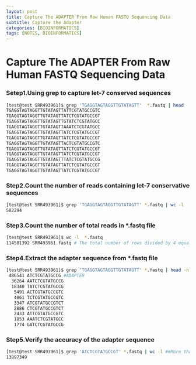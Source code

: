 ```yaml
---
layout: post
title: Capture The ADAPTER From Raw Human FASTQ Sequencing Data
subtitle: Capture the Adapter
categories: [BIOINFORMATICS]
tags: [NOTES, BIOINFORMATICS]
---
```



# Capture The ADAPTER From Raw Human FASTQ Sequencing Data

### Setep1.Using grep to capture let-7 conserved sequences
```bash
[test@test SRR493961]$ grep 'TGAGGTAGTAGGTTGTATAGTT'  *.fastq | head
TGAGGTAGTAGGTTGTATAGTTATTCGTATGCCGTC
TGAGGTAGTAGGTTGTATAGTTATCTCGTATGCCGT
TGAGGTAGTAGGTTGTATAGTTGTATCTCGTATGCC
TGAGGTAGTAGGTTGTATAGTTAAATCTCGTATGCC
TGAGGTAGTAGGTTGTATAGTTATCTCGTATGCCGT
TGAGGTAGTAGGTTGTATAGTTATCTCGTATGCCGT
TGAGGTAGTAGGTTGTATAGTTACTCGTATGCCGTC
TGAGGTAGTAGGTTGTATAGTTATCTCGTATGCCGT
TGAGGTAGTAGGTTGTATAGTTATCTCGTATGCCGT
TGAGGTAGTAGGTTGTATAGTTTATCTCGTATGCCG
TGAGGTAGTAGGTTGTATAGTTATCTCGTATGCCGT
TGAGGTAGTAGGTTGTATAGTTATCTCGTATGCCGT
```
### Step2.Count the number of reads containing let-7 conservative sequences
```bash
[test@test SRR493961]$ grep 'TGAGGTAGTAGGTTGTATAGTT' *.fastq | wc -l
582294
```
### Step3.Count the number of total reads in *.fastq file

```bash
[test@test SRR493961]$ wc -l  *.fastq
114581392 SRR493961.fastq # The total number of rows divided by 4 equals the number of reads</font>
```
### Step4.Extract the adapter sequence from *.fastq file
```bash
[test@test SRR493961]$ grep 'TGAGGTAGTAGGTTGTATAGTT' *.fastq | head -n 1000000 | sed 's/TGAGGTAGTAGGTTGTATAGTT//g' | sort |uniq -cd | sort -nr | head
 486541 ATCTCGTATGCCG #ADAPTER
  36264 AATCTCGTATGCCG
  18340 TATCTCGTATGCCG
   5491 ACTCGTATGCCGTC
   4861 TCTCGTATGCCGTC
   3347 ATCGTATGCCGTCT
   2886 CTCGTATGCCGTCT
   2433 ATTCGTATGCCGTC
   1853 AAATCTCGTATGCC
   1774 GATCTCGTATGCCG
```
### Step5.Verify the accuracy of the adapter sequence
```bash
[test@test SRR493961]$ grep 'ATCTCGTATGCCGT' *.fastq | wc -l ##More than 15 lengths can basically meet the requirements, about 20 is normal
13897349
```
